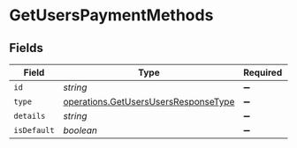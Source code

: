 # GetUsersPaymentMethods


## Fields

| Field                                                                                        | Type                                                                                         | Required                                                                                     | Description                                                                                  |
| -------------------------------------------------------------------------------------------- | -------------------------------------------------------------------------------------------- | -------------------------------------------------------------------------------------------- | -------------------------------------------------------------------------------------------- |
| `id`                                                                                         | *string*                                                                                     | :heavy_minus_sign:                                                                           | N/A                                                                                          |
| `type`                                                                                       | [operations.GetUsersUsersResponseType](../../models/operations/getusersusersresponsetype.md) | :heavy_minus_sign:                                                                           | N/A                                                                                          |
| `details`                                                                                    | *string*                                                                                     | :heavy_minus_sign:                                                                           | N/A                                                                                          |
| `isDefault`                                                                                  | *boolean*                                                                                    | :heavy_minus_sign:                                                                           | N/A                                                                                          |